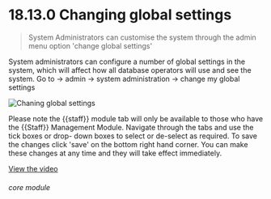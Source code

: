 # 18.13.0    Changing global settings

> System Administrators can customise the system through the admin menu option 'change global settings' 

System administrators can configure a number of global settings in the system, which will affect how all database operators will use and see the system. Go to -> admin -> system administration -> change my global settings 

![Chaning global settings]({{imgpath}}190a.png)

Please note the {{staff}} module tab will only be available to those who have the {{Staff}} Management Module. Navigate through the tabs and use the tick boxes or drop- down boxes to select or de-select as required. To save the changes click 'save' on the bottom right hand corner. You can make these changes at any time and they will take effect immediately. 

[View the video](/help/video/id/44)
###### core module

